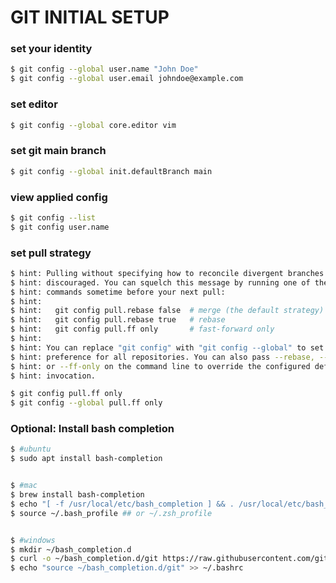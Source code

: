 # GIT INITIAL SETUP



### set your identity
```bash
$ git config --global user.name "John Doe"
$ git config --global user.email johndoe@example.com
```

### set editor
```bash
$ git config --global core.editor vim
```

### set git main branch
```bash
$ git config --global init.defaultBranch main
```

### view applied config
```bash
$ git config --list
$ git config user.name
```

### set pull strategy
```bash
$ hint: Pulling without specifying how to reconcile divergent branches is
$ hint: discouraged. You can squelch this message by running one of the following
$ hint: commands sometime before your next pull:
$ hint: 
$ hint:   git config pull.rebase false  # merge (the default strategy)
$ hint:   git config pull.rebase true   # rebase
$ hint:   git config pull.ff only       # fast-forward only
$ hint: 
$ hint: You can replace "git config" with "git config --global" to set a default
$ hint: preference for all repositories. You can also pass --rebase, --no-rebase,
$ hint: or --ff-only on the command line to override the configured default per
$ hint: invocation.
```

```bash
$ git config pull.ff only 
$ git config --global pull.ff only
```
 

### Optional: Install bash completion
```bash
$ #ubuntu
$ sudo apt install bash-completion


$ #mac
$ brew install bash-completion
$ echo "[ -f /usr/local/etc/bash_completion ] && . /usr/local/etc/bash_completion" >> ~/.bash_profile
$ source ~/.bash_profile ## or ~/.zsh_profile


$ #windows
$ mkdir ~/bash_completion.d   
$ curl -o ~/bash_completion.d/git https://raw.githubusercontent.com/git/git/master/contrib/completion/git-completion.bash
$ echo "source ~/bash_completion.d/git" >> ~/.bashrc
```

